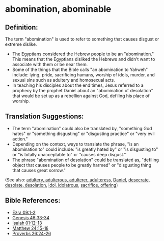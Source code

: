 # abomination, abominable #

## Definition: ##

The term "abomination" is used to refer to something that causes disgust or extreme dislike.

* The Egyptians considered the Hebrew people to be an "abomination." This means that the Egyptians disliked the Hebrews and didn't want to associate with them or be near them.
* Some of the things that the Bible calls "an abomination to Yahweh" include: lying, pride, sacrificing humans, worship of idols, murder, and sexual sins such as adultery and homosexual acts.
* In teaching his disciples about the end times, Jesus referred to a prophecy by the prophet Daniel about an "abomination of desolation" that would be set up as a rebellion against God, defiling his place of worship.

## Translation Suggestions: ##

* The term "abomination" could also be translated by, "something God hates" or "something disgusting" or "disgusting practice" or "very evil action."
* Depending on the context, ways to translate the phrase, "is an abomination to" could include: "is greatly hated by" or "is disgusting to" or "is totally unacceptable to" or "causes deep disgust."
* The phrase "abomination of desolation" could be translated as, "defiling object that causes people to be greatly harmed" or "disgusting thing that causes great sorrow."

(See also: [adultery, adulterous, adulterer, adulteress](../kt/adultery.md), [Daniel](../other/daniel.md), [desecrate](../other/desecrate.md), [desolate, desolation](../other/desolate.md), [idol, idolatrous](../other/idol.md), [sacrifice, offering](../other/sacrifice.md))

## Bible References: ##

* [Ezra 09:1-2](https://door43.org/en/bible/notes/ezr/09/01)
* [Genesis 46:33-34](https://door43.org/en/bible/notes/gen/46/33)
* [Isaiah 01:12-13](https://door43.org/en/bible/notes/isa/01/12)
* [Matthew 24:15-18](https://door43.org/en/bible/notes/mat/24/15)
* [Proverbs 26:24-26](https://door43.org/en/bible/notes/pro/26/24)

